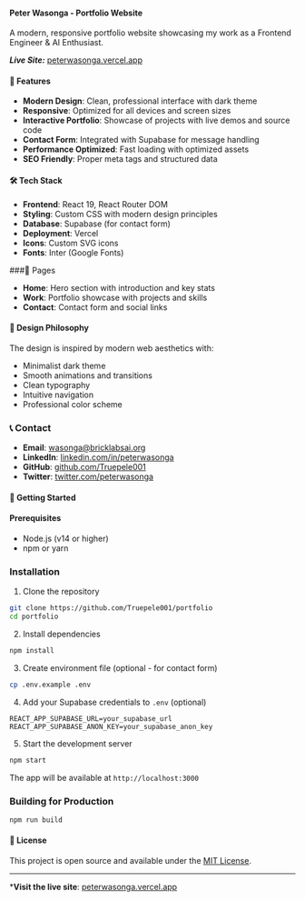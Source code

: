 #### Peter Wasonga - Portfolio Website

A modern, responsive portfolio website showcasing my work as a Frontend Engineer & AI Enthusiast.

***Live Site:*** [peterwasonga.vercel.app](https://peterwasonga.vercel.app)

#### 🚀 Features

- **Modern Design**: Clean, professional interface with dark theme
- **Responsive**: Optimized for all devices and screen sizes
- **Interactive Portfolio**: Showcase of projects with live demos and source code
- **Contact Form**: Integrated with Supabase for message handling
- **Performance Optimized**: Fast loading with optimized assets
- **SEO Friendly**: Proper meta tags and structured data

#### 🛠️ Tech Stack

- **Frontend**: React 19, React Router DOM
- **Styling**: Custom CSS with modern design principles
- **Database**: Supabase (for contact form)
- **Deployment**: Vercel
- **Icons**: Custom SVG icons
- **Fonts**: Inter (Google Fonts)

###📱 Pages

- **Home**: Hero section with introduction and key stats
- **Work**: Portfolio showcase with projects and skills
- **Contact**: Contact form and social links

#### 🎨 Design Philosophy

The design is inspired by modern web aesthetics with:
- Minimalist dark theme
- Smooth animations and transitions
- Clean typography
- Intuitive navigation
- Professional color scheme

### 📞 Contact

- **Email**: wasonga@bricklabsai.org
- **LinkedIn**: [linkedin.com/in/peterwasonga](https://linkedin.com/in/peterwasonga)
- **GitHub**: [github.com/Truepele001](https://github.com/Truepele001)
- **Twitter**: [twitter.com/peterwasonga](https://twitter.com/peterwasonga)

#### 🚀 Getting Started

#### Prerequisites

- Node.js (v14 or higher)
- npm or yarn

### Installation

1. Clone the repository
```bash
git clone https://github.com/Truepele001/portfolio
cd portfolio
````

2. Install dependencies
```bash
npm install
```

3. Create environment file (optional - for contact form)
```bash
cp .env.example .env
```

4. Add your Supabase credentials to `.env` (optional)
```
REACT_APP_SUPABASE_URL=your_supabase_url
REACT_APP_SUPABASE_ANON_KEY=your_supabase_anon_key
```

5. Start the development server
```bash
npm start
```

The app will be available at `http://localhost:3000`

### Building for Production

```bash
npm run build
````

#### 📄 License

This project is open source and available under the [MIT License](LICENSE).

---

***Visit the live site**: [peterwasonga.vercel.app](https://peterwasonga.vercel.app)
